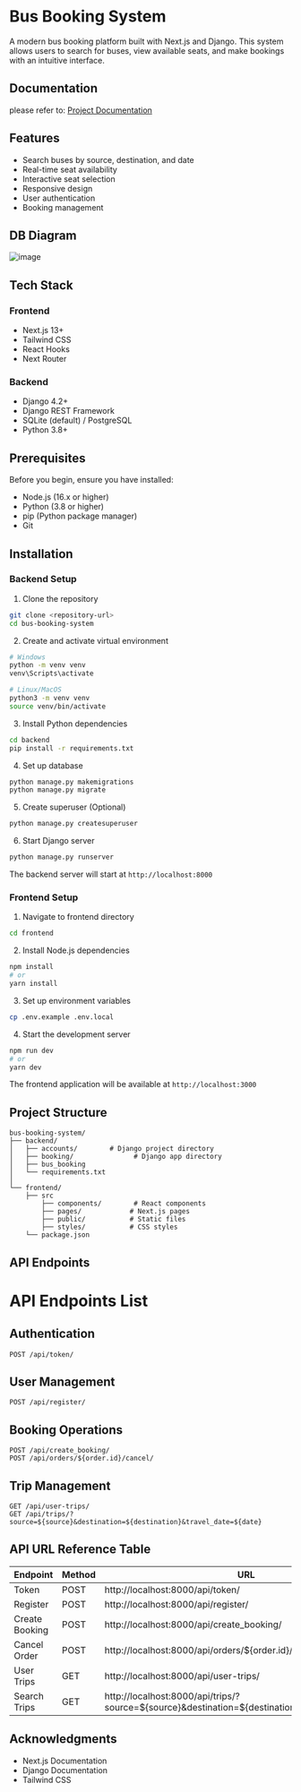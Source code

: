 # Bus Booking System

A modern bus booking platform built with Next.js and Django. This system allows users to search for buses, view available seats, and make bookings with an intuitive interface.

## Documentation

please refer to:
[Project Documentation](https://docs.google.com/document/d/1ZUqnbHmVsD1V8dlTMW-q6Mlf9z4De-pIxZNpDoh7EyE/edit?tab=t.0)

## Features

- Search buses by source, destination, and date
- Real-time seat availability
- Interactive seat selection
- Responsive design
- User authentication
- Booking management
## DB Diagram
![image](https://github.com/user-attachments/assets/7f244b8a-56fc-4558-8c02-ae687d8455de)

## Tech Stack

### Frontend
- Next.js 13+
- Tailwind CSS
- React Hooks
- Next Router

### Backend
- Django 4.2+
- Django REST Framework
- SQLite (default) / PostgreSQL
- Python 3.8+

## Prerequisites

Before you begin, ensure you have installed:
- Node.js (16.x or higher)
- Python (3.8 or higher)
- pip (Python package manager)
- Git

## Installation

### Backend Setup

1. Clone the repository
```bash
git clone <repository-url>
cd bus-booking-system
```

2. Create and activate virtual environment
```bash
# Windows
python -m venv venv
venv\Scripts\activate

# Linux/MacOS
python3 -m venv venv
source venv/bin/activate
```

3. Install Python dependencies
```bash
cd backend
pip install -r requirements.txt
```

4. Set up database
```bash
python manage.py makemigrations
python manage.py migrate
```

5. Create superuser (Optional)
```bash
python manage.py createsuperuser
```

6. Start Django server
```bash
python manage.py runserver
```

The backend server will start at `http://localhost:8000`

### Frontend Setup

1. Navigate to frontend directory
```bash
cd frontend
```

2. Install Node.js dependencies
```bash
npm install
# or
yarn install
```

3. Set up environment variables
```bash
cp .env.example .env.local
```

4. Start the development server
```bash
npm run dev
# or
yarn dev
```

The frontend application will be available at `http://localhost:3000`

## Project Structure

```
bus-booking-system/
├── backend/
│   ├── accounts/        # Django project directory
│   ├── booking/               # Django app directory
│   ├── bus_booking
│   └── requirements.txt
│
└── frontend/
    ├── src
        ├── components/        # React components
        ├── pages/            # Next.js pages
        ├── public/           # Static files
        ├── styles/           # CSS styles
    └── package.json
```

## API Endpoints

# API Endpoints List

## Authentication
```
POST /api/token/
```

## User Management
```
POST /api/register/
```

## Booking Operations
```
POST /api/create_booking/
POST /api/orders/${order.id}/cancel/
```

## Trip Management
```
GET /api/user-trips/
GET /api/trips/?source=${source}&destination=${destination}&travel_date=${date}
```

## API URL Reference Table

| Endpoint | Method | URL |
|----------|--------|-----|
| Token | POST | http://localhost:8000/api/token/ |
| Register | POST | http://localhost:8000/api/register/ |
| Create Booking | POST | http://localhost:8000/api/create_booking/ |
| Cancel Order | POST | http://localhost:8000/api/orders/${order.id}/cancel/ |
| User Trips | GET | http://localhost:8000/api/user-trips/ |
| Search Trips | GET | http://localhost:8000/api/trips/?source=${source}&destination=${destination}&travel_date=${date} |



## Acknowledgments

- Next.js Documentation
- Django Documentation
- Tailwind CSS
